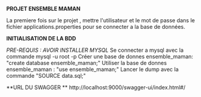 **PROJET ENSEMBLE MAMAN**

La premiere fois sur le projet , mettre l'utilisateur et le mot de passe dans
le fichier applications.properties pour se connecter a la base de données.

**INITIALISATION DE LA BDD**

*PRE-REQUIS : AVOIR INSTALLER MYSQL*
Se connecter a mysql avec la commande mysql -u root -p
Créer une base de donnes ensemble_maman: "create database ensemble_maman;"
Utiliser la base de donnes ensemble_maman : "use ensemble_maman;"
Lancer le dump avec la commande "SOURCE data.sql;"


**URL DU SWAGGER **
http://localhost:9000/swagger-ui/index.html#/

